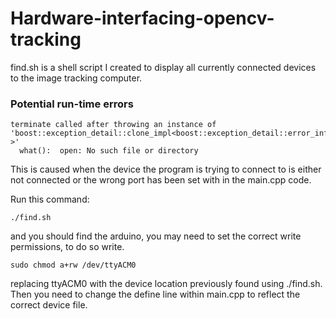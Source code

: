 # Hardware-interfacing-opencv-tracking

find.sh is a shell script I created to display all currently connected devices to the image tracking computer.


### Potential run-time errors
```
terminate called after throwing an instance of 'boost::exception_detail::clone_impl<boost::exception_detail::error_info_injector<boost::system::system_error> >'
  what():  open: No such file or directory
```

This is caused when the device the program is trying to connect to is either not connected or the wrong port has been set with in the main.cpp code.

Run this command:
```
./find.sh
```

and you should find the arduino, you may need to set the correct write permissions, to do so write.

```
sudo chmod a+rw /dev/ttyACM0 
```

replacing ttyACM0 with the device location previously found using ./find.sh. Then you need to change the define line within main.cpp to reflect the correct device file. 
